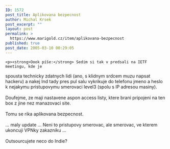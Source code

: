 ```yaml
---
ID: 1572
post_title: Aplikovana bezpecnost
author: Michal Krsek
post_excerpt: ""
layout: post
permalink: >
  https://www.marigold.cz/item/aplikovana-bezpecnost
published: true
post_date: 2005-03-10 00:29:05
---
```

	<p><strong>Oook píše:</strong> Sedim si tak v predsali na IETF meetingu, kde je
spousta technicky zdatnych lidi (ano, s klidnym srdcem muzu napsat
hackeru) a nakej Ind tady pres pul salu vykrikuje do telefonu jmeno a
heslo k nejakymu pristupovymu smerovaci level3 (spolu s IP adresou
masiny).<br />
<br />
Doufejme, ze maji nastavene aspon access listy, ktere brani pripojeni na ten box z jine nez manazovaci site. <br />
<br />
Tomu se rika aplikovana bezpecnost. <br />
<br />
... maly update ... Neni to pristupovy smerovac, ale smerovac, ve kterem ukoncuji VPNky zakazniku ... <br />
<br />
Outsourcujete neco do Indie?</p>